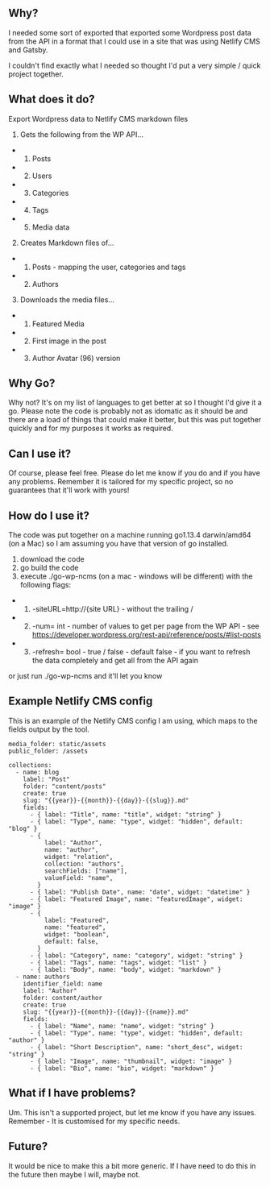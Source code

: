 
## Why?

I needed some sort of exported that exported some Wordpress post data from the API in a format that I could use in a site that was using Netlify CMS and Gatsby.

I couldn't find exactly what I needed so thought I'd put a very simple / quick project together.

## What does it do?

Export Wordpress data to Netlify CMS markdown files

1. Gets the following from the WP API...
* 1. Posts
* 2. Users
* 3. Categories
* 4. Tags
* 5. Media data

2. Creates Markdown files of...
* 1. Posts - mapping the user, categories and tags
* 2. Authors

3. Downloads the media files...
* 1. Featured Media
* 2. First image in the post
* 3. Author Avatar (96) version

## Why Go?

Why not? It's on my list of languages to get better at so I thought I'd give it a go. Please note the code is probably not as idomatic as it should be and there are a load of things that could make it better, but this was put together quickly and for my purposes it works as required.

## Can I use it?

Of course, please feel free. Please do let me know if you do and if you have any problems. Remember it is tailored for my specific project, so no guarantees that it'll work with yours!

## How do I use it?

The code was put together on a machine running go1.13.4 darwin/amd64 (on a Mac) so I am assuming you have that version of go installed.

1. download the code
2. go build the code
3. execute ./go-wp-ncms (on a mac - windows will be different) with the following flags:
* 1. -siteURL=http://{site URL} - without the trailing /
* 2. -num= int - number of values to get per page from the WP API - see https://developer.wordpress.org/rest-api/reference/posts/#list-posts
* 3. -refresh= bool - true / false - default false - if you want to refresh the data completely and get all from the API again

or just run ./go-wp-ncms and it'll let you know

## Example Netlify CMS config
This is an example of the Netlify CMS config I am using, which maps to the fields output by the tool.
```
media_folder: static/assets
public_folder: /assets

collections:
  - name: blog
    label: "Post"
    folder: "content/posts"
    create: true
    slug: "{{year}}-{{month}}-{{day}}-{{slug}}.md"
    fields:
      - { label: "Title", name: "title", widget: "string" }
      - { label: "Type", name: "type", widget: "hidden", default: "blog" }
      - {
          label: "Author",
          name: "author",
          widget: "relation",
          collection: "authors",
          searchFields: ["name"],
          valueField: "name",
        }
      - { label: "Publish Date", name: "date", widget: "datetime" }
      - { label: "Featured Image", name: "featuredImage", widget: "image" }
      - {
          label: "Featured",
          name: "featured",
          widget: "boolean",
          default: false,
        }
      - { label: "Category", name: "category", widget: "string" }
      - { label: "Tags", name: "tags", widget: "list" }
      - { label: "Body", name: "body", widget: "markdown" }
  - name: authors
    identifier_field: name
    label: "Author"
    folder: content/author
    create: true
    slug: "{{year}}-{{month}}-{{day}}-{{name}}.md"
    fields:
      - { label: "Name", name: "name", widget: "string" }
      - { label: "Type", name: "type", widget: "hidden", default: "author" }
      - { label: "Short Description", name: "short_desc", widget: "string" }
      - { label: "Image", name: "thumbnail", widget: "image" }
      - { label: "Bio", name: "bio", widget: "markdown" }

```

## What if I have problems?

Um. This isn't a supported project, but let me know if you have any issues. Remember - It is customised for my specific needs.

## Future?

It would be nice to make this a bit more generic. If I have need to do this in the future then maybe I will, maybe not.
